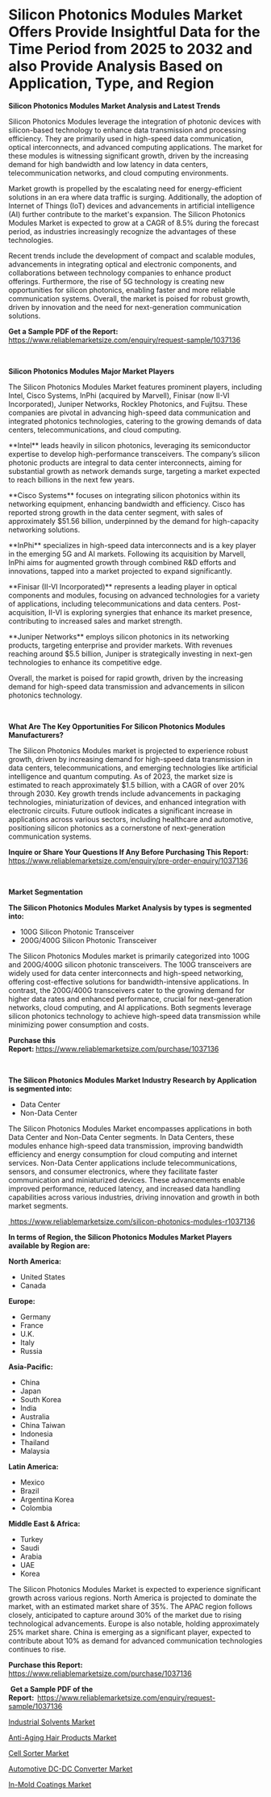 <p><h1>Silicon Photonics Modules Market Offers Provide Insightful Data for the Time Period from 2025 to 2032 and also Provide Analysis Based on Application, Type, and Region</h1></p><p><strong>Silicon Photonics Modules Market Analysis and Latest Trends</strong></p>
<p><p>Silicon Photonics Modules leverage the integration of photonic devices with silicon-based technology to enhance data transmission and processing efficiency. They are primarily used in high-speed data communication, optical interconnects, and advanced computing applications. The market for these modules is witnessing significant growth, driven by the increasing demand for high bandwidth and low latency in data centers, telecommunication networks, and cloud computing environments.</p><p>Market growth is propelled by the escalating need for energy-efficient solutions in an era where data traffic is surging. Additionally, the adoption of Internet of Things (IoT) devices and advancements in artificial intelligence (AI) further contribute to the market's expansion. The Silicon Photonics Modules Market is expected to grow at a CAGR of 8.5% during the forecast period, as industries increasingly recognize the advantages of these technologies.</p><p>Recent trends include the development of compact and scalable modules, advancements in integrating optical and electronic components, and collaborations between technology companies to enhance product offerings. Furthermore, the rise of 5G technology is creating new opportunities for silicon photonics, enabling faster and more reliable communication systems. Overall, the market is poised for robust growth, driven by innovation and the need for next-generation communication solutions.</p></p>
<p><strong>Get a Sample PDF of the Report:&nbsp;</strong> <a href="https://www.reliablemarketsize.com/enquiry/request-sample/1037136?utm_campaign=1999&utm_medium=2&utm_source=Github&utm_content=ia&utm_term=21032025&utm_id=silicon-photonics-modules">https://www.reliablemarketsize.com/enquiry/request-sample/1037136</a></p>
<p>&nbsp;</p>
<p><strong>Silicon Photonics Modules Major Market Players</strong></p>
<p><p>The Silicon Photonics Modules Market features prominent players, including Intel, Cisco Systems, InPhi (acquired by Marvell), Finisar (now II-VI Incorporated), Juniper Networks, Rockley Photonics, and Fujitsu. These companies are pivotal in advancing high-speed data communication and integrated photonics technologies, catering to the growing demands of data centers, telecommunications, and cloud computing.</p><p>**Intel** leads heavily in silicon photonics, leveraging its semiconductor expertise to develop high-performance transceivers. The company’s silicon photonic products are integral to data center interconnects, aiming for substantial growth as network demands surge, targeting a market expected to reach billions in the next few years.</p><p>**Cisco Systems** focuses on integrating silicon photonics within its networking equipment, enhancing bandwidth and efficiency. Cisco has reported strong growth in the data center segment, with sales of approximately $51.56 billion, underpinned by the demand for high-capacity networking solutions.</p><p>**InPhi** specializes in high-speed data interconnects and is a key player in the emerging 5G and AI markets. Following its acquisition by Marvell, InPhi aims for augmented growth through combined R&D efforts and innovations, tapped into a market projected to expand significantly.</p><p>**Finisar (II-VI Incorporated)** represents a leading player in optical components and modules, focusing on advanced technologies for a variety of applications, including telecommunications and data centers. Post-acquisition, II-VI is exploring synergies that enhance its market presence, contributing to increased sales and market strength.</p><p>**Juniper Networks** employs silicon photonics in its networking products, targeting enterprise and provider markets. With revenues reaching around $5.5 billion, Juniper is strategically investing in next-gen technologies to enhance its competitive edge.</p><p>Overall, the market is poised for rapid growth, driven by the increasing demand for high-speed data transmission and advancements in silicon photonics technology.</p></p>
<p>&nbsp;</p>
<p><strong>What Are The Key Opportunities For Silicon Photonics Modules Manufacturers?</strong></p>
<p><p>The Silicon Photonics Modules market is projected to experience robust growth, driven by increasing demand for high-speed data transmission in data centers, telecommunications, and emerging technologies like artificial intelligence and quantum computing. As of 2023, the market size is estimated to reach approximately $1.5 billion, with a CAGR of over 20% through 2030. Key growth trends include advancements in packaging technologies, miniaturization of devices, and enhanced integration with electronic circuits. Future outlook indicates a significant increase in applications across various sectors, including healthcare and automotive, positioning silicon photonics as a cornerstone of next-generation communication systems.</p></p>
<p><strong>Inquire or Share Your Questions If Any Before Purchasing This Report:</strong> <a href="https://www.reliablemarketsize.com/enquiry/pre-order-enquiry/1037136?utm_campaign=1999&utm_medium=2&utm_source=Github&utm_content=ia&utm_term=21032025&utm_id=silicon-photonics-modules">https://www.reliablemarketsize.com/enquiry/pre-order-enquiry/1037136</a></p>
<p>&nbsp;</p>
<p><strong>Market Segmentation</strong></p>
<p><strong>The Silicon Photonics Modules Market Analysis by types is segmented into:</strong></p>
<p><ul><li>100G Silicon Photonic Transceiver</li><li>200G/400G Silicon Photonic Transceiver</li></ul></p>
<p><p>The Silicon Photonics Modules market is primarily categorized into 100G and 200G/400G silicon photonic transceivers. The 100G transceivers are widely used for data center interconnects and high-speed networking, offering cost-effective solutions for bandwidth-intensive applications. In contrast, the 200G/400G transceivers cater to the growing demand for higher data rates and enhanced performance, crucial for next-generation networks, cloud computing, and AI applications. Both segments leverage silicon photonics technology to achieve high-speed data transmission while minimizing power consumption and costs.</p></p>
<p><strong>Purchase this Report:&nbsp;</strong><a href="https://www.reliablemarketsize.com/purchase/1037136?utm_campaign=1999&utm_medium=2&utm_source=Github&utm_content=ia&utm_term=21032025&utm_id=silicon-photonics-modules">https://www.reliablemarketsize.com/purchase/1037136</a></p>
<p>&nbsp;</p>
<p><strong>The Silicon Photonics Modules Market Industry Research by Application is segmented into:</strong></p>
<p><ul><li>Data Center</li><li>Non-Data Center</li></ul></p>
<p><p>The Silicon Photonics Modules Market encompasses applications in both Data Center and Non-Data Center segments. In Data Centers, these modules enhance high-speed data transmission, improving bandwidth efficiency and energy consumption for cloud computing and internet services. Non-Data Center applications include telecommunications, sensors, and consumer electronics, where they facilitate faster communication and miniaturized devices. These advancements enable improved performance, reduced latency, and increased data handling capabilities across various industries, driving innovation and growth in both market segments.</p></p>
<p><a href="https://www.reliablemarketsize.com/silicon-photonics-modules-r1037136?utm_campaign=1999&utm_medium=2&utm_source=Github&utm_content=ia&utm_term=21032025&utm_id=silicon-photonics-modules">&nbsp;https://www.reliablemarketsize.com/silicon-photonics-modules-r1037136</a></p>
<p><strong>In terms of Region, the Silicon Photonics Modules Market Players available by Region are:</strong></p>
<p>
    <p> <strong> North America: </strong>
        <ul>
            <li>United States</li>
            <li>Canada</li>
        </ul>
        </p> 
    <p> <strong> Europe: </strong>
        <ul>
            <li>Germany</li>
            <li>France</li>
            <li>U.K.</li>
            <li>Italy</li>
            <li>Russia</li>
        </ul>
        </p> 
    <p> <strong> Asia-Pacific: </strong>
        <ul>
            <li>China</li>
            <li>Japan</li>
            <li>South Korea</li>
            <li>India</li>
            <li>Australia</li>
            <li>China Taiwan</li>
            <li>Indonesia</li>
            <li>Thailand</li>
            <li>Malaysia</li>
        </ul>
        </p> 
    <p> <strong> Latin America: </strong>
        <ul>
            <li>Mexico</li>
            <li>Brazil</li>
            <li>Argentina Korea</li>
            <li>Colombia</li>
        </ul>
        </p> 
    <p> <strong> Middle East & Africa: </strong>
        <ul>
            <li>Turkey</li>
            <li>Saudi</li>
            <li>Arabia</li>
            <li>UAE</li>
            <li>Korea</li>
        </ul>
    </p>
    </p>
<p><p>The Silicon Photonics Modules Market is expected to experience significant growth across various regions. North America is projected to dominate the market, with an estimated market share of 35%. The APAC region follows closely, anticipated to capture around 30% of the market due to rising technological advancements. Europe is also notable, holding approximately 25% market share. China is emerging as a significant player, expected to contribute about 10% as demand for advanced communication technologies continues to rise.</p></p>
<p><strong>Purchase this Report: </strong><a href="https://www.reliablemarketsize.com/purchase/1037136?utm_campaign=1999&utm_medium=2&utm_source=Github&utm_content=ia&utm_term=21032025&utm_id=silicon-photonics-modules">https://www.reliablemarketsize.com/purchase/1037136</a></p>
<p>&nbsp;<strong>Get a Sample PDF of the Report:&nbsp;&nbsp;</strong><a href="https://www.reliablemarketsize.com/enquiry/request-sample/1037136?utm_campaign=1999&utm_medium=2&utm_source=Github&utm_content=ia&utm_term=21032025&utm_id=silicon-photonics-modules">https://www.reliablemarketsize.com/enquiry/request-sample/1037136</a></p>
<p><strong></strong></p>
<p><p><a href="https://github.com/roffefaith6l/Market-Research-Report-List-1/blob/main/industrial-solvents-market.md?utm_campaign=1999&utm_medium=2&utm_source=Github&utm_content=ia&utm_term=21032025&utm_id=silicon-photonics-modules">Industrial Solvents Market</a></p><p><a href="https://github.com/semenbobbaxu/Market-Research-Report-List-1/blob/main/anti-aging-hair-products-market.md?utm_campaign=1999&utm_medium=2&utm_source=Github&utm_content=ia&utm_term=21032025&utm_id=silicon-photonics-modules">Anti-Aging Hair Products Market</a></p><p><a href="https://github.com/suzorfazlikb/Market-Research-Report-List-1/blob/main/cell-sorter-market.md?utm_campaign=1999&utm_medium=2&utm_source=Github&utm_content=ia&utm_term=21032025&utm_id=silicon-photonics-modules">Cell Sorter Market</a></p><p><a href="https://github.com/erkidrhoy/Market-Research-Report-List-1/blob/main/automotive-dc-dc-converter-market.md?utm_campaign=1999&utm_medium=2&utm_source=Github&utm_content=ia&utm_term=21032025&utm_id=silicon-photonics-modules">Automotive DC-DC Converter Market</a></p><p><a href="https://github.com/irisadoranrx/Market-Research-Report-List-1/blob/main/in-mold-coatings-market.md?utm_campaign=1999&utm_medium=2&utm_source=Github&utm_content=ia&utm_term=21032025&utm_id=silicon-photonics-modules">In-Mold Coatings Market</a></p></p>